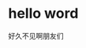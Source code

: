 <!DOCTYPE html>
<html>
<head>
<meta charset="utf-8">
<title>oyh</title>
</head>
<body>
    <h1>hello word</h1>
    <p>好久不见啊朋友们</p>
</body>
</html>

